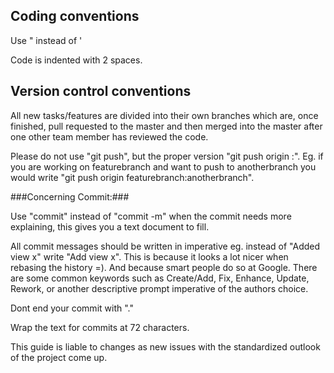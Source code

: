 Coding conventions
------------------

Use " instead of '

Code is indented with 2 spaces.

Version control conventions
---------------------------

All new tasks/features are divided into their own branches which are, once finished, pull requested to the master and then merged into the master after one other team member has reviewed the code.

Please do not use "git push", but the proper version "git push origin <currentbranch>:<remotebranch>". Eg. if you are working on featurebranch and want to push to anotherbranch you would write "git push origin featurebranch:anotherbranch".

###Concerning Commit:###

  Use "commit" instead of "commit -m" when the commit needs more explaining, this gives you a text document to fill. 

  All commit messages should be written in imperative eg. instead of "Added view x" write "Add view x". This is because it looks a lot nicer when rebasing the history =). And because smart people do so at Google. There are some common keywords such as Create/Add, Fix, Enhance, Update, Rework, or another descriptive prompt imperative of the authors choice.

  Dont end your commit with "."
  
  Wrap the text for commits at 72 characters.



This guide is liable to changes as new issues with the standardized outlook of the project come up.
